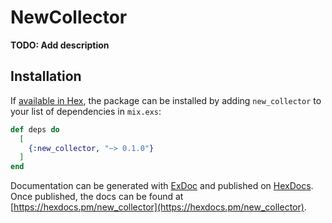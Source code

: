 # NewCollector

**TODO: Add description**

## Installation

If [available in Hex](https://hex.pm/docs/publish), the package can be installed
by adding `new_collector` to your list of dependencies in `mix.exs`:

```elixir
def deps do
  [
    {:new_collector, "~> 0.1.0"}
  ]
end
```

Documentation can be generated with [ExDoc](https://github.com/elixir-lang/ex_doc)
and published on [HexDocs](https://hexdocs.pm). Once published, the docs can
be found at [https://hexdocs.pm/new_collector](https://hexdocs.pm/new_collector).

